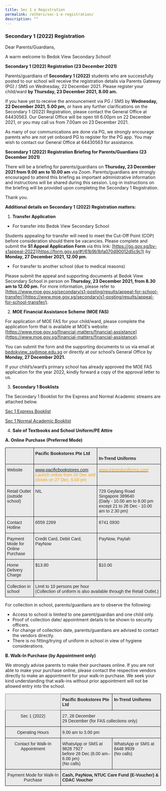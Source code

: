 ```yaml
---
title: Sec 1 e Registration
permalink: /others/sec-1-e-registration/
description: ""
---
```

### Secondary 1 (2022) Registration

Dear Parents/Guardians,

A warm welcome to Bedok View Secondary School!

**Secondary 1 (2022) Registration (23 December 2021)**

 Parents/guardians of **Secondary 1 (2022)** students who are successfully posted to our school will receive the registration details via Parents Gateway (PG) / SMS on Wednesday, 22 December 2021. Please register your child/ward **by Thursday, 23 December 2021, 8.00 am.**

 If you have yet to receive the announcement via PG / SMS by **Wednesday, 22 December 2021, 5.00 pm,** or have any further clarifications on the Secondary 1 (2022) Registration, please contact the General Office at 64430563. Our General Office will be open till 6.00pm on 22 December 2021, or you may call us from 7.00am on 23 December 2021.

As many of our communications are done via PG, we strongly encourage parents who are not yet onboard PG to register for the PG app. You may wish to contact our General Office at 64430563 for assistance.

 **Secondary 1 (2022) Registration Briefing for Parents/Guardians (23 December 2021)**

 There will be a briefing for parents/guardians on **Thursday, 23 December 2021 from 9.00 am to 10.00 am** via Zoom. Parents/guardians are strongly encouraged to attend this briefing as important administrative information and instructions will be shared during this session. Log-in instructions on the briefing will be provided upon completing the Secondary 1 Registration.

Thank you.

 **Additional details on Secondary 1 (2022) Registration matters:**

 1.    **Transfer Application**

*  For transfer into Bedok View Secondary School

Students appealing for transfer will need to meet the Cut-Off Point (COP) before consideration should there be vacancies. Please complete and submit the **S1 Appeal Application Form** via this link: [https://go.gov.sg/bv-s1appeal-2022](https://form.gov.sg/#!/61b9b1bfa070d90012d5c9c1) by **Monday, 27 December 2021, 12.00 pm.**

* For transfer to another school (due to medical reasons)

Please submit the appeal and supporting documents at Bedok View Secondary School in person on **Thursday, 23 December 2021, from 8.30 am to 12.00 pm.** For more information, please refer to [https://www.moe.gov.sg/secondary/s1-posting/results/appeal-for-school-transfer/](https://www.moe.gov.sg/secondary/s1-posting/results/appeal-for-school-transfer/).

2.    **MOE Financial Assistance Scheme (MOE FAS)**

For application of MOE FAS for your child/ward, please complete the application form that is available at MOE’s website: [https://www.moe.gov.sg/financial-matters/financial-assistance](https://www.moe.gov.sg/financial-matters/financial-assistance).  

You can submit the form and the supporting documents to us via email at bedokview_ss@moe.edu.sg or directly at our school’s General Office by **Monday, 27 December 2021.**

If your child’s/ward’s primary school has already approved the MOE FAS application for the year 2022, kindly forward a copy of the approval letter to us.

3.    **Secondary 1 Booklists**

The Secondary 1 Booklist for the Express and Normal Academic streams are attached below.

[Sec 1 Express Booklist](/files/S1%20Exp.pdf)

[Sec 1 Normal Academic Booklist](/files/S1%20NA.pdf)

4.    **Sale of Textbooks and School Uniform/PE Attire**

 **A. Online Purchase (Preferred Mode)** 
 
 <style type="text/css">
.tg  {border-collapse:collapse;border-spacing:0;}
.tg td{border-color:black;border-style:solid;border-width:1px;font-family:Arial, sans-serif;font-size:14px;
  overflow:hidden;padding:10px 5px;word-break:normal;}
.tg th{border-color:black;border-style:solid;border-width:1px;font-family:Arial, sans-serif;font-size:14px;
  font-weight:normal;overflow:hidden;padding:10px 5px;word-break:normal;}
.tg .tg-y7qa{background-color:#EAEAEA;color:#222;text-align:left;vertical-align:top}
.tg .tg-ii8k{background-color:#EAEAEA;color:#222;text-align:center;vertical-align:top}
.tg .tg-rj1p{background-color:#EAEAEA;color:#222;font-weight:bold;text-align:left;vertical-align:top}
.tg .tg-4eol{background-color:#EAEAEA;color:#F2A00F;text-align:left;vertical-align:top}
</style>
<table class="tg">
<thead>
  <tr>
    <th class="tg-ii8k"> </th>
    <th class="tg-rj1p">Pacific Bookstores Pte Ltd</th>
    <th class="tg-rj1p"><br>In-Trend Uniforms<br> </th>
  </tr>
</thead>
<tbody>
  <tr>
    <td class="tg-y7qa">Website</td>
    <td class="tg-4eol"><a href="http://www.pacificbookstores.com/">www.pacificbookstores.com</a><br> Launch online from 20 Dec and closes on 27 Dec, 6.00 pm</td>
    <td class="tg-4eol"><a href="http://www.intrenduniforms.com/"><span style="text-decoration:none;color:#F2A00F">www.intrenduniforms.com</span></a></td>
  </tr>
  <tr>
    <td class="tg-y7qa">Retail Outlet (outside school)</td>
    <td class="tg-y7qa">NIL</td>
    <td class="tg-y7qa">729 Geylang Road<br>Singapore 389640<br>(Daily - 10.00 am to 8.00 pm except 21 to 26 Dec - 10.00 am to 2.30 pm)</td>
  </tr>
  <tr>
    <td class="tg-y7qa">Contact Hotline</td>
    <td class="tg-y7qa">6559 2269</td>
    <td class="tg-y7qa">6741 0930</td>
  </tr>
  <tr>
    <td class="tg-y7qa">Payment Mode for Online Purchase</td>
    <td class="tg-y7qa">Credit Card, Debit Card, PayNow </td>
    <td class="tg-y7qa">PayNow, Paylah</td>
  </tr>
  <tr>
    <td class="tg-y7qa">Home Delivery Charge</td>
    <td class="tg-y7qa">$13.80</td>
    <td class="tg-y7qa">$10.00</td>
  </tr>
  <tr>
    <td class="tg-y7qa">Collection in school</td>
    <td class="tg-y7qa" colspan="2">Limit to 10 persons per hour<br>(Collection of uniform is also available through the Retail Outlet.)</td>
  </tr>
</tbody>
</table>

For collection in school, parents/guardians are to observe the following:

* Access to school is limited to one parent/guardian and one child only.
* Proof of collection date/ appointment details to be shown to security officers.
* For change of collection date, parents/guardians are advised to contact the vendors directly.
* There is no fitting/trying of uniform in school in view of hygiene considerations.

**B. Walk-In Purchase (by Appointment only)** 

We strongly advise parents to make their purchases online. If you are not able to make your purchase online, please contact the respective vendors directly to make an appointment for your walk-in purchase.  We seek your kind understanding that walk-ins without prior appointment will not be allowed entry into the school.

<style type="text/css">
.tg  {border-collapse:collapse;border-spacing:0;}
.tg td{border-color:black;border-style:solid;border-width:1px;font-family:Arial, sans-serif;font-size:14px;
  overflow:hidden;padding:10px 5px;word-break:normal;}
.tg th{border-color:black;border-style:solid;border-width:1px;font-family:Arial, sans-serif;font-size:14px;
  font-weight:normal;overflow:hidden;padding:10px 5px;word-break:normal;}
.tg .tg-y7qa{background-color:#EAEAEA;color:#222;text-align:left;vertical-align:top}
.tg .tg-ii8k{background-color:#EAEAEA;color:#222;text-align:center;vertical-align:top}
.tg .tg-z5wu{background-color:#EAEAEA;border-color:inherit;color:#222;font-weight:bold;text-align:left;vertical-align:top}
.tg .tg-rj1p{background-color:#EAEAEA;color:#222;font-weight:bold;text-align:left;vertical-align:top}
</style>
<table class="tg">
<thead>
  <tr>
    <th class="tg-z5wu"> </th>
    <th class="tg-rj1p">Pacific Bookstores Pte Ltd<br></th>
    <th class="tg-rj1p">In-Trend Uniforms <br></th>
  </tr>
</thead>
<tbody>
  <tr>
    <td class="tg-ii8k">Sec 1 (2022)</td>
    <td class="tg-y7qa" colspan="2">27, 28 December<br>29 December (for FAS collections only)</td>
  </tr>
  <tr>
    <td class="tg-ii8k">Operating Hours</td>
    <td class="tg-y7qa" colspan="2">9.00 am to 3.00 pm</td>
  </tr>
  <tr>
    <td class="tg-ii8k">Contact for Walk-In Appointment</td>
    <td class="tg-y7qa">WhatsApp or SMS at 9828 7927 <br>before 26 Dec (8.00 am–6.00 pm) <br>(No calls) </td>
    <td class="tg-y7qa">WhatsApp or SMS at 8448 9939<br>(No calls)<br></td>
  </tr>
  <tr>
    <td class="tg-ii8k">Payment Mode for Walk-In Purchase</td>
    <td class="tg-rj1p" colspan="2">Cash, PayNow, NTUC Care Fund (E-Voucher) &amp; CDAC Voucher</td>
  </tr>
</tbody>
</table>
